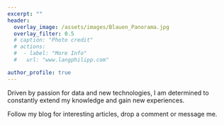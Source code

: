 ```yaml
---
excerpt: ""
header:
  overlay_image: /assets/images/Blauen_Panorama.jpg
  overlay_filter: 0.5
  # caption: "Photo credit"
  # actions:
  #  - label: "More Info"
  #   url: "www.langphilipp.com"

author_profile: true
---
```


Driven by passion for data and new technologies, 
I am determined to constantly extend my knowledge and gain new experiences.

Follow my blog for interesting articles, drop a comment or message me.


